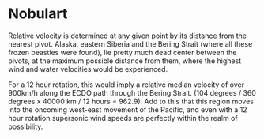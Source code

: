 # Nobulart

Relative velocity is determined at any given point by its distance from the nearest pivot. Alaska, eastern Siberia and the Bering Strait (where all these frozen beasties were found), lie pretty much dead center between the pivots, at the maximum possible distance from them, where the highest wind and water velocities would be experienced.

For a 12 hour rotation, this would imply a relative median velocity of over 900km/h along the ECDO path through the Bering Strait. (104 degrees / 360 degrees x 40000 km / 12 hours = 962.9). Add to this that this region moves into the oncoming west-east movement of the Pacific, and even with a 12 hour rotation supersonic wind speeds are perfectly within the realm of possibility.